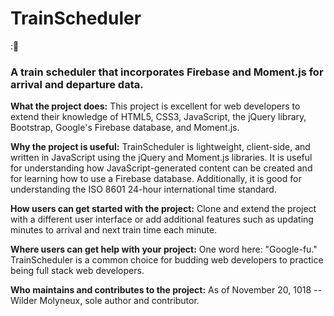 # TrainScheduler
::bullettrain_side:
### A train scheduler that incorporates Firebase and Moment.js for arrival and departure data.

**What the project does:**
This project is excellent for web developers to extend their knowledge of HTML5, CSS3, JavaScript, the jQuery library, Bootstrap, Google's Firebase database, and Moment.js.

**Why the project is useful:**
TrainScheduler is lightweight, client-side, and written in JavaScript using the jQuery and Moment.js libraries. It is useful for understanding how JavaScript-generated content can be created and for learning how to use a Firebase database. Additionally, it is good for understanding the ISO 8601 24-hour international time standard.

**How users can get started with the project:**
Clone and extend the project with a different user interface or add additional features such as updating minutes to arrival and next train time each minute.

**Where users can get help with your project:**
One word here: "Google-fu." TrainScheduler is a common choice for budding web developers to practice being full stack web developers.

**Who maintains and contributes to the project:**
As of November 20, 1018 -- Wilder Molyneux, sole author and contributor.
